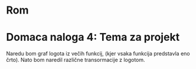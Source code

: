 # Rom

# Domaca naloga 4: Tema za projekt
Naredu bom graf logota iz večih funkcij, (kjer vsaka funkcija predstavla eno črto). Nato bom naredil različne transormacije z logotom.
